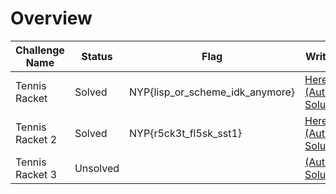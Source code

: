 # Overview

| Challenge Name  | Status   | Flag                            | Write Up                                                                                                                                                           |
| --------------- | -------- | ------------------------------- | ------------------------------------------------------------------------------------------------------------------------------------------------------------------ |
| Tennis Racket   | Solved   | NYP{lisp_or_scheme_idk_anymore} | [Here](tennisracket.md) [(Author's Solution)](https://github.com/Portatolova/NYP-CTF-Challenges/tree/main/2022%20May%20CTF/Programming%20-%20Tennis%20Racket)      |
| Tennis Racket 2 | Solved   | NYP{r5ck3t_fl5sk_sst1}          | [Here](tennisracket2.md) [(Author's Solution)](https://github.com/Portatolova/NYP-CTF-Challenges/tree/main/2022%20May%20CTF/Programming%20-%20Tennis%20Racket%202) |
| Tennis Racket 3 | Unsolved |                                 | [(Author's Solution)](https://github.com/Portatolova/NYP-CTF-Challenges/tree/main/2022%20May%20CTF/Programming%20-%20Tennis%20Racket%203)                          |
